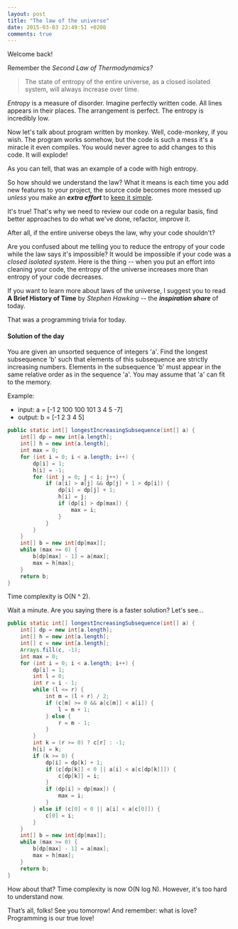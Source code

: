 ```yaml
---
layout: post
title: "The law of the universe"
date: 2015-03-03 22:49:51 +0200
comments: true
---
```


Welcome back!

Remember the *Second Law of Thermodynamics?*

> The state of entropy of the entire universe, as a closed isolated system, will always increase over time.

*Entropy* is a measure of disorder. Imagine perfectly written code. All lines appears in their places. The arrangement is perfect. The entropy is incredibly low.

Now let's talk about program written by monkey. Well, code-monkey, if you wish. The program works somehow, but the code is such a mess it's a miracle it even compiles. You would never agree to add changes to this code. It will explode!

As you can tell, that was an example of a code with high entropy.

So how should we understand the law? What it means is each time you add new features to your project, the source code becomes more messed up *unless* you make an ***extra effort*** to [keep it simple][KISS].

It's true! That's why we need to review our code on a regular basis, find better approaches to do what we've done, refactor, improve it.

After all, if the entire universe obeys the law, why your code shouldn't?

Are you confused about me telling you to reduce the entropy of your code while the law says it's impossible? It would be impossible if your code was a *closed isolated system*. Here is the thing -- when you put an effort into cleaning your code, the entropy of the universe increases more than entropy of your code decreases.

If you want to learn more about laws of the universe, I suggest you to read **A Brief History of Time** by *Stephen Hawking* -- the ***inspiration share*** of today.

That was a programming trivia for today.

#### Solution of the day

You are given an unsorted sequence of integers 'a'. Find the longest subsequence 'b' such that elements of this subsequence are strictly increasing numbers. Elements in the subsequence 'b' must appear in the same relative order as in the sequence 'a'. You may assume that 'a' can fit to the memory.

Example:

* input: a = [-1 2 100 100 101 3 4 5 -7]
* output: b = [-1 2 3 4 5]

``` java
public static int[] longestIncreasingSubsequence(int[] a) {
    int[] dp = new int[a.length];
    int[] h = new int[a.length];
    int max = 0;
    for (int i = 0; i < a.length; i++) {
        dp[i] = 1;
        h[i] = -1;
        for (int j = 0; j < i; j++) {
            if (a[i] > a[j] && dp[j] + 1 > dp[i]) {
                dp[i] = dp[j] + 1;
                h[i] = j;
                if (dp[i] > dp[max]) {
                    max = i;
                }
            }
        }
    }
    int[] b = new int[dp[max]];
    while (max >= 0) {
        b[dp[max] - 1] = a[max];
        max = h[max];
    }
    return b;
}
```

Time complexity is O(N ^ 2).

Wait a minute. Are you saying there is a faster solution? Let's see...

``` java
public static int[] longestIncreasingSubsequence(int[] a) {
    int[] dp = new int[a.length];
    int[] h = new int[a.length];
    int[] c = new int[a.length];
    Arrays.fill(c, -1);
    int max = 0;
    for (int i = 0; i < a.length; i++) {
        dp[i] = 1;
        int l = 0;
        int r = i - 1;
        while (l <= r) {
            int m = (l + r) / 2;
            if (c[m] >= 0 && a[c[m]] < a[i]) {
                l = m + 1;
            } else {
                r = m - 1;
            }
        }
        int k = (r >= 0) ? c[r] : -1;
        h[i] = k;
        if (k >= 0) {
            dp[i] = dp[k] + 1;
            if (c[dp[k]] < 0 || a[i] < a[c[dp[k]]]) {
                c[dp[k]] = i;
            }
            if (dp[i] > dp[max]) {
                max = i;
            }
        } else if (c[0] < 0 || a[i] < a[c[0]]) {
            c[0] = i;
        }
    }
    int[] b = new int[dp[max]];
    while (max >= 0) {
        b[dp[max] - 1] = a[max];
        max = h[max];
    }
    return b;
}
```

How about that? Time complexity is now O(N log N). However, it's too hard to understand now.

That’s all, folks! See you tomorrow! And remember: what is love? Programming is our true love!

[KISS]: /blog/2015/03/02/kiss-is-your-way-to-success/ 
